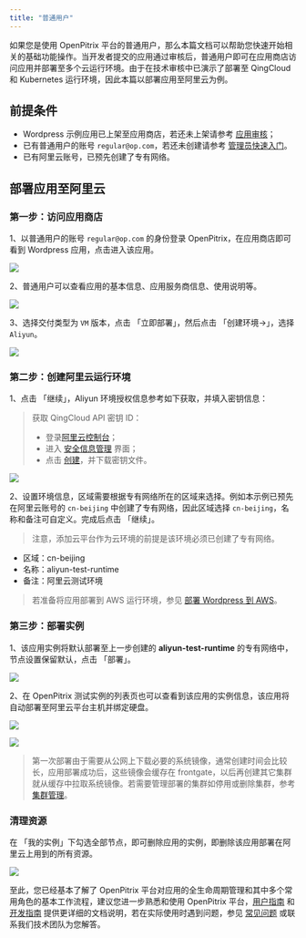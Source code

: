 ```yaml
---
title: "普通用户"
---
```


如果您是使用 OpenPitrix 平台的普通用户，那么本篇文档可以帮助您快速开始相关的基础功能操作。当开发者提交的应用通过审核后，普通用户即可在应用商店访问应用并部署至多个云运行环境。由于在技术审核中已演示了部署至 QingCloud 和 Kubernetes 运行环境，因此本篇以部署应用至阿里云为例。

## 前提条件

- Wordpress 示例应用已上架至应用商店，若还未上架请参考 [应用审核](../getting-start/app-review)；
- 已有普通用户的账号 `regular@op.com`，若还未创建请参考 [管理员快速入门](../getting-start/admin-quick-start)。
- 已有阿里云账号，已预先创建了专有网络。

## 部署应用至阿里云

### 第一步：访问应用商店

1、以普通用户的账号 `regular@op.com` 的身份登录 OpenPitrix，在应用商店即可看到 Wordpress 应用，点击进入该应用。

![](https://pek3b.qingstor.com/kubesphere-docs/png/20190618083644.png)

2、普通用户可以查看应用的基本信息、应用服务商信息、使用说明等。

![](https://pek3b.qingstor.com/kubesphere-docs/png/20190618083818.png)

3、选择交付类型为 `VM` 版本，点击 「立即部署」，然后点击 「创建环境→」，选择 `Aliyun`。

![](https://pek3b.qingstor.com/kubesphere-docs/png/20190618084054.png)

### 第二步：创建阿里云运行环境

1、点击 「继续」，Aliyun 环境授权信息参考如下获取，并填入密钥信息：

> 获取 QingCloud API 密钥 ID：
> - 登录[阿里云控制台](https://home.console.aliyun.com/)；
> - 进入 [安全信息管理](https://usercenter.console.aliyun.com/#/manage/ak/) 界面；
> - 点击 [创建](https://usercenter.console.aliyun.com/#/manage/ak/)，并下载密钥文件。

![](https://pek3b.qingstor.com/kubesphere-docs/png/20190618084603.png)

2、设置环境信息，区域需要根据专有网络所在的区域来选择。例如本示例已预先在阿里云账号的 `cn-beijing` 中创建了专有网络，因此区域选择 `cn-beijing`，名称和备注可自定义。完成后点击 「继续」。

> 注意，添加云平台作为云环境的前提是该环境必须已创建了专有网络。


- 区域：cn-beijing
- 名称：aliyun-test-runtime
- 备注：阿里云测试环境

> 若准备将应用部署到 AWS 运行环境，参见 [部署 Wordpress 到 AWS](../user-guide/deploying-app-on-multicloud#部署应用至-aws)。

### 第三步：部署实例

1、该应用实例将默认部署至上一步创建的 **aliyun-test-runtime** 的专有网络中，节点设置保留默认，点击 「部署」。

![](https://pek3b.qingstor.com/kubesphere-docs/png/20190618085111.png)

2、在 OpenPitrix 测试实例的列表页也可以查看到该应用的实例信息，该应用将自动部署至阿里云平台主机并绑定硬盘。

![](https://pek3b.qingstor.com/kubesphere-docs/png/20190618091259.png)

![](https://pek3b.qingstor.com/kubesphere-docs/png/20190618111237.png)


> 第一次部署由于需要从公网上下载必要的系统镜像，通常创建时间会比较长，应用部署成功后，这些镜像会缓存在 frontgate，以后再创建其它集群就从缓存中拉取系统镜像。若需要管理部署的集群如停用或删除集群，参考 [集群管理](../manual-guide/cluster-management)。


### 清理资源

在 「我的实例」下勾选全部节点，即可删除应用的实例，即删除该应用部署在阿里云上用到的所有资源。

![](https://pek3b.qingstor.com/kubesphere-docs/png/20190618173210.png)


至此，您已经基本了解了 OpenPitrix 平台对应用的全生命周期管理和其中多个常用角色的基本工作流程，建议您进一步熟悉和使用 OpenPitrix 平台，[用户指南](../manual-guide/introduction) 和 [开发指南](../developer-guide/introduction) 提供更详细的文档说明，若在实际使用时遇到问题，参见 [常见问题](../faq) 或联系我们技术团队为您解答。